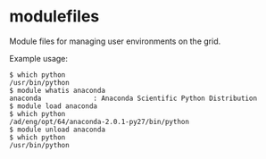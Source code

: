 # modulefiles
Module files for managing user environments on the grid.

Example usage:

    $ which python
    /usr/bin/python
    $ module whatis anaconda
    anaconda             : Anaconda Scientific Python Distribution
    $ module load anaconda
    $ which python
    /ad/eng/opt/64/anaconda-2.0.1-py27/bin/python
    $ module unload anaconda
    $ which python
    /usr/bin/python
